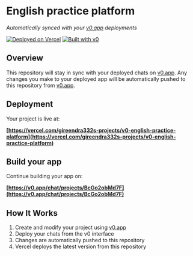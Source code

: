 # English practice platform

*Automatically synced with your [v0.app](https://v0.app) deployments*

[![Deployed on Vercel](https://img.shields.io/badge/Deployed%20on-Vercel-black?style=for-the-badge&logo=vercel)](https://vercel.com/gireendra332s-projects/v0-english-practice-platform)
[![Built with v0](https://img.shields.io/badge/Built%20with-v0.app-black?style=for-the-badge)](https://v0.app/chat/projects/BcGo2obMd7F)

## Overview

This repository will stay in sync with your deployed chats on [v0.app](https://v0.app).
Any changes you make to your deployed app will be automatically pushed to this repository from [v0.app](https://v0.app).

## Deployment

Your project is live at:

**[https://vercel.com/gireendra332s-projects/v0-english-practice-platform](https://vercel.com/gireendra332s-projects/v0-english-practice-platform)**

## Build your app

Continue building your app on:

**[https://v0.app/chat/projects/BcGo2obMd7F](https://v0.app/chat/projects/BcGo2obMd7F)**

## How It Works

1. Create and modify your project using [v0.app](https://v0.app)
2. Deploy your chats from the v0 interface
3. Changes are automatically pushed to this repository
4. Vercel deploys the latest version from this repository
